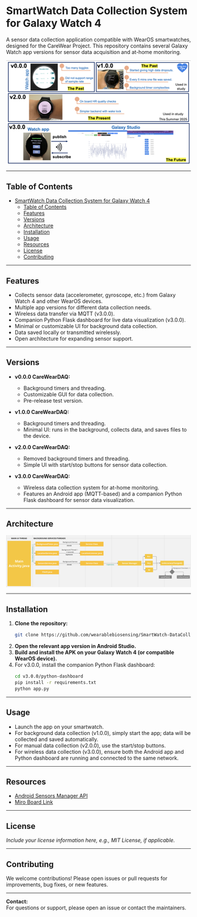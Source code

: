 # SmartWatch Data Collection System for Galaxy Watch 4

A sensor data collection application compatible with WearOS smartwatches, designed for the CareWear Project. This repository contains several Galaxy Watch app versions for sensor data acquisition and at-home monitoring.

![System Overview](https://github.com/wearablebiosensing/SmartWatch-DataCollection-system/blob/main/Overview.png)

---

## Table of Contents
- [SmartWatch Data Collection System for Galaxy Watch 4](#smartwatch-data-collection-system-for-galaxy-watch-4)
  - [Table of Contents](#table-of-contents)
  - [Features](#features)
  - [Versions](#versions)
  - [Architecture](#architecture)
  - [Installation](#installation)
  - [Usage](#usage)
  - [Resources](#resources)
  - [License](#license)
  - [Contributing](#contributing)

---

## Features

- Collects sensor data (accelerometer, gyroscope, etc.) from Galaxy Watch 4 and other WearOS devices.
- Multiple app versions for different data collection needs.
- Wireless data transfer via MQTT (v3.0.0).
- Companion Python Flask dashboard for live data visualization (v3.0.0).
- Minimal or customizable UI for background data collection.
- Data saved locally or transmitted wirelessly.
- Open architecture for expanding sensor support.

---

## Versions

- **v0.0.0 CareWearDAQ:**  
  - Background timers and threading.
  - Customizable GUI for data collection.
  - Pre-release test version.

- **v1.0.0 CareWearDAQ:**  
  - Background timers and threading.
  - Minimal UI: runs in the background, collects data, and saves files to the device.

- **v2.0.0 CareWearDAQ:**  
  - Removed background timers and threading.
  - Simple UI with start/stop buttons for sensor data collection.

- **v3.0.0 CareWearDAQ:**  
  - Wireless data collection system for at-home monitoring.
  - Features an Android app (MQTT-based) and a companion Python Flask dashboard for sensor data visualization.

---

## Architecture

![App Architecture](https://github.com/wearablebiosensing/SmartWatch-DataCollection-system/blob/main/v1.0.0/carewear_apparch.png)

---

## Installation

1. **Clone the repository:**
   ```sh
   git clone https://github.com/wearablebiosensing/SmartWatch-DataCollection-system.git
   ```
2. **Open the relevant app version in Android Studio.**
3. **Build and install the APK on your Galaxy Watch 4 (or compatible WearOS device).**
4. For v3.0.0, install the companion Python Flask dashboard:
   ```sh
   cd v3.0.0/python-dashboard
   pip install -r requirements.txt
   python app.py
   ```

---

## Usage

- Launch the app on your smartwatch.
- For background data collection (v1.0.0), simply start the app; data will be collected and saved automatically.
- For manual data collection (v2.0.0), use the start/stop buttons.
- For wireless data collection (v3.0.0), ensure both the Android app and Python dashboard are running and connected to the same network.

---

## Resources

- [Android Sensors Manager API](https://developer.android.com/reference/android/hardware/SensorManager)
- [Miro Board Link](https://miro.com/app/board/uXjVMT6jOEA=/?share_link_id=543197703029)

---

## License

_Include your license information here, e.g., MIT License, if applicable._

---

## Contributing

We welcome contributions! Please open issues or pull requests for improvements, bug fixes, or new features.

---

**Contact:**  
For questions or support, please open an issue or contact the maintainers.
